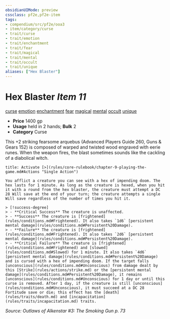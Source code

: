 ```yaml
---
obsidianUIMode: preview
cssclass: pf2e,pf2e-item
tags:
- compendium/src/pf2e/ooa3
- item/category/curse
- trait/curse
- trait/emotion
- trait/enchantment
- trait/fear
- trait/magical
- trait/mental
- trait/occult
- trait/unique
aliases: ["Hex Blaster"]
---
```

# Hex Blaster *Item 11*  
[curse](rules/traits/curse.md)  [emotion](rules/traits/emotion.md)  [enchantment](rules/traits/enchantment.md)  [fear](rules/traits/fear.md)  [magical](rules/traits/magical.md)  [mental](rules/traits/mental.md)  [occult](rules/traits/occult.md)  [unique](rules/traits/unique.md)  

- **Price** 1400 gp
- **Usage** held in 2 hands; **Bulk** 2
- **Category** Curse

This +2 striking fearsome arquebus (Advanced Players Guide 260, Guns & Gears 152) is composed of warped and twisted wood engraved with eerie runes. When the weapon fires, the blast sometimes sounds like the cackling of a diabolical witch.

```ad-embed-ability
title: Activate [>](rules/core-rulebook/chapter-9-playing-the-game.md#Actions "Single Action")

You afflict a creature you can see with a hex of impending doom. The hex lasts for 1 minute. As long as the creature is hexed, when you hit it with a round from the hex blaster, the creature must attempt a DC 28 Will save at the end of your turn; the creature attempts a single Will save regardless of the number of times you hit it.

> [!success-degree] 
> - **Critical Success** The creature is unaffected.
> - **Success** The creature is [frightened](rules/conditions.md#Frightened). It also takes `1d6` [persistent mental damage](rules/conditions.md#Persistent%20Damage).
> - **Failure** The creature is [frightened](rules/conditions.md#Frightened). It also takes `2d6` [persistent mental damage](rules/conditions.md#Persistent%20Damage).
> - **Critical Failure** The creature is [frightened](rules/conditions.md#Frightened) and [slowed](rules/conditions.md#Slowed) for 1 minute. It also takes `4d6` [persistent mental damage](rules/conditions.md#Persistent%20Damage) and is cursed with a hex of impending doom. If the target falls [unconscious](rules/conditions.md#Unconscious) from damage dealt by this [Strike](rules/actions/strike.md) or the [persistent mental damage](rules/conditions.md#Persistent%20Damage), it remains [unconscious](rules/conditions.md#Unconscious) for 1 day or until this curse is removed. After 1 day, if the creature is still [unconscious](rules/conditions.md#Unconscious), it must succeed at a DC 28 Fortitude save or die; this effect has the [death](rules/traits/death.md) and [incapacitation](rules/traits/incapacitation.md) traits.
```

*Source: Outlaws of Alkenstar #3: The Smoking Gun p. 73*